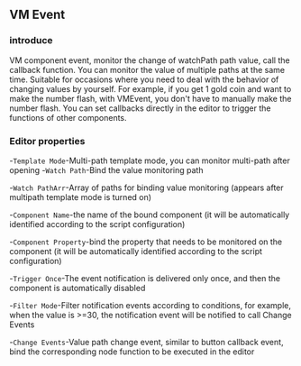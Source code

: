 ## VM Event

### introduce 

VM component event, monitor the change of watchPath path value, call the callback function. You can monitor the value of multiple paths at the same time. Suitable for occasions where you need to deal with the behavior of changing values ​​by yourself. For example, if you get 1 gold coin and want to make the number flash, with VMEvent, you don't have to manually make the number flash. You can set callbacks directly in the editor to trigger the functions of other components.

### Editor properties

-`Template Mode`-Multi-path template mode, you can monitor multi-path after opening
-`Watch Path`-Bind the value monitoring path

-`Watch PathArr`-Array of paths for binding value monitoring (appears after multipath template mode is turned on)

-`Component Name`-the name of the bound component (it will be automatically identified according to the script configuration)

-`Component Property`-bind the property that needs to be monitored on the component (it will be automatically identified according to the script configuration)

-`Trigger Once`-The event notification is delivered only once, and then the component is automatically disabled

-`Filter Mode`-Filter notification events according to conditions, for example, when the value is >=30, the notification event will be notified to call Change Events

-`Change Events`-Value path change event, similar to button callback event, bind the corresponding node function to be executed in the editor
